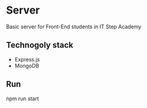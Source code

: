 # Server
Basic server for Front-End students in IT Step Academy

## Technogoly stack
  * Express.js
  * MongoDB

## Run
npm run start
